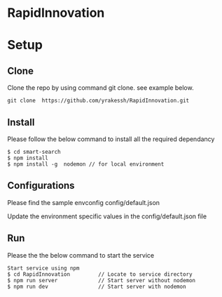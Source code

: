 # RapidInnovation

# Setup

## Clone

Clone the repo by using command git clone. see example below.

`git clone  https://github.com/yrakessh/RapidInnovation.git`

## Install

Please follow the below command to install all the required dependancy
```
$ cd smart-search
$ npm install
$ npm install -g  nodemon // for local environment
```

## Configurations

Please find the sample envconfig config/default.json

Update the environment specific values in the config/default.json file

## Run

Please the the below command to start the service

```
Start service using npm
$ cd RapidInnovation         // Locate to service directory
$ npm run server             // Start server without nodemon 
$ npm run dev                // Start server with nodemon
```
